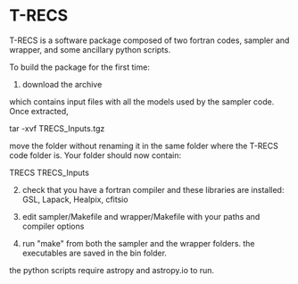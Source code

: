 # T-RECS

T-RECS is a software package composed of two fortran codes, sampler and wrapper, and some ancillary python scripts. 

To build the package for the first time:

1) download the archive 


which contains input files with all the models used by the sampler code. Once extracted, 

tar -xvf TRECS_Inputs.tgz

move the folder without renaming it in the same folder where the T-RECS code folder is. Your folder should now contain: 

TRECS  TRECS_Inputs

2) check that you have a fortran compiler and these libraries are installed: GSL, Lapack, Healpix, cfitsio

3) edit  sampler/Makefile and  wrapper/Makefile with your paths and compiler options

4) run "make" from both the sampler and the wrapper folders. the executables are saved in the bin folder. 


the python scripts require astropy and astropy.io to run. 